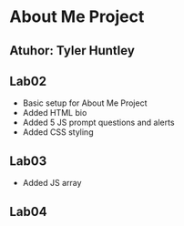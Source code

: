 # About Me Project

## Atuhor: Tyler Huntley

## Lab02

- Basic setup for About Me Project  
- Added HTML bio  
- Added 5 JS prompt questions and alerts  
- Added CSS styling  

## Lab03

- Added JS array

## Lab04
